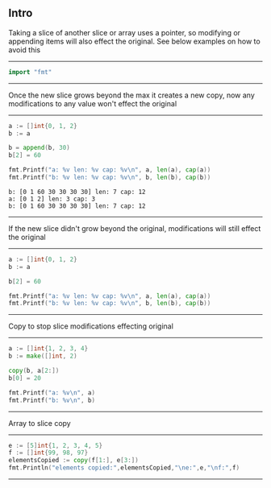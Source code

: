 
## Intro
Taking a slice of another slice or array uses a pointer, so modifying or appending items will also effect the original. See below examples on how to avoid this

---
```go
import "fmt"
```
---
Once the new slice grows beyond the max it creates a new copy, now any modifications to any value won't effect the original

---
```go
a := []int{0, 1, 2}
b := a

b = append(b, 30)
b[2] = 60

fmt.Printf("a: %v len: %v cap: %v\n", a, len(a), cap(a))
fmt.Printf("b: %v len: %v cap: %v\n", b, len(b), cap(b))
```
```output
b: [0 1 60 30 30 30 30] len: 7 cap: 12
a: [0 1 2] len: 3 cap: 3
b: [0 1 60 30 30 30 30] len: 7 cap: 12
```
---
If the new slice didn't grow beyond the original, modifications will still effect the original

---
```go
a := []int{0, 1, 2}
b := a

b[2] = 60

fmt.Printf("a: %v len: %v cap: %v\n", a, len(a), cap(a))
fmt.Printf("b: %v len: %v cap: %v\n", b, len(b), cap(b))
```
---
Copy to stop slice modifications effecting original

---
```go
a := []int{1, 2, 3, 4}
b := make([]int, 2)

copy(b, a[2:])
b[0] = 20

fmt.Printf("a: %v\n", a)
fmt.Printf("b: %v\n", b)
```
---
Array to slice copy

---
```go
e := [5]int{1, 2, 3, 4, 5}
f := []int{99, 98, 97}
elementsCopied := copy(f[1:], e[3:])
fmt.Println("elements copied:",elementsCopied,"\ne:",e,"\nf:",f)
```
---
